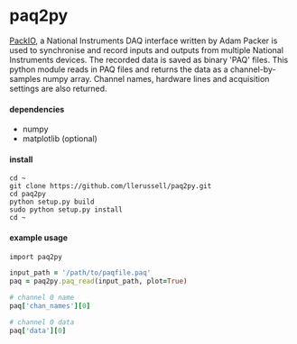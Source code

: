 # paq2py
[PackIO](http://www.packio.org), a National Instruments DAQ interface written by Adam Packer is used to synchronise and record inputs and outputs from multiple National Instruments devices. The recorded data is saved as binary 'PAQ' files. This python module reads in PAQ files and returns the data as a channel-by-samples numpy array. Channel names, hardware lines and acquisition settings are also returned.

#### dependencies
* numpy
* matplotlib (optional)

#### install
```
cd ~
git clone https://github.com/llerussell/paq2py.git
cd paq2py
python setup.py build
sudo python setup.py install
cd ~
```

#### example usage
```ruby
import paq2py

input_path = '/path/to/paqfile.paq'
paq = paq2py.paq_read(input_path, plot=True)

# channel 0 name
paq['chan_names'][0]

# channel 0 data
paq['data'][0]
```
